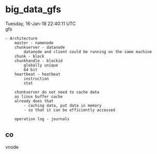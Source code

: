 # big_data_gfs
Tuesday, 16-Jan-18 22:40:11 UTC  
gfs

    - Architecture
        master - namenode
        chunkserver - datanode
            datanode and client could be running on the same machine
        chunk - block
        chunkhandle - blockid
            globally unique
            64 bit
        heartbeat - heatbeat
            instruction
            stat
        
        chunkserver do not need to cache data
        as linux buffer cache
        already does that
            - caching data, put data in memory
            - so that it can be efficiently accessed
            
        operation log - journals


co
------
vnode
